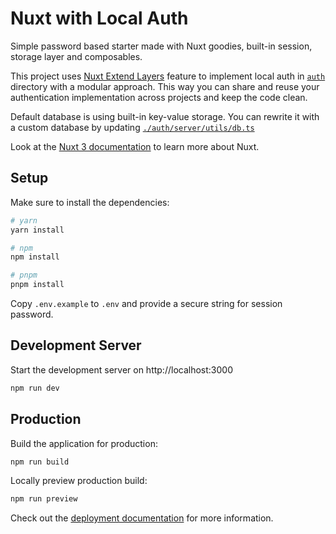 # Nuxt with Local Auth

Simple password based starter made with Nuxt goodies, built-in session, storage layer and composables.

This project uses [Nuxt Extend Layers](https://nuxt.com/docs/getting-started/layers) feature to implement local auth in [`auth`](./auth) directory with a modular approach. This way you can share and reuse your authentication implementation across projects and keep the code clean.

Default database is using built-in key-value storage. You can rewrite it with a custom database by updating [`./auth/server/utils/db.ts`](./auth/server/utils/db.ts)

Look at the [Nuxt 3 documentation](https://nuxt.com/docs/getting-started/introduction) to learn more about Nuxt.

## Setup

Make sure to install the dependencies:

```bash
# yarn
yarn install

# npm
npm install

# pnpm
pnpm install
```

Copy `.env.example` to `.env` and provide a secure string for session password.

## Development Server

Start the development server on http://localhost:3000

```bash
npm run dev
```

## Production

Build the application for production:

```bash
npm run build
```

Locally preview production build:

```bash
npm run preview
```

Check out the [deployment documentation](https://nuxt.com/docs/getting-started/deployment) for more information.
